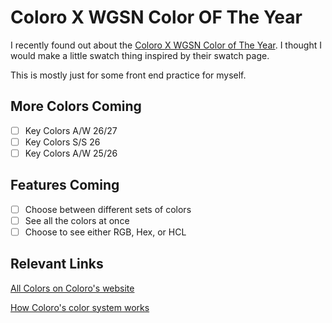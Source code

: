 # Coloro X WGSN Color OF The Year

I recently found out about the [Coloro X WGSN Color of The Year](https://coloro.com/key-colors#KeyColors-A/W-26/27). I thought I would make a little swatch thing inspired by their swatch page.

This is mostly just for some front end practice for myself.

## More Colors Coming

- [ ] Key Colors A/W 26/27
- [ ] Key Colors S/S 26
- [ ] Key Colors A/W 25/26

## Features Coming

- [ ] Choose between different sets of colors
- [ ] See all the colors at once
- [ ] Choose to see either RGB, Hex, or HCL

## Relevant Links

[All Colors on Coloro's website](https://coloro.com/key-colors#KeyColors-A/W-26/27)

[How Coloro's color system works](https://coloro.com/the-coloro-system)
